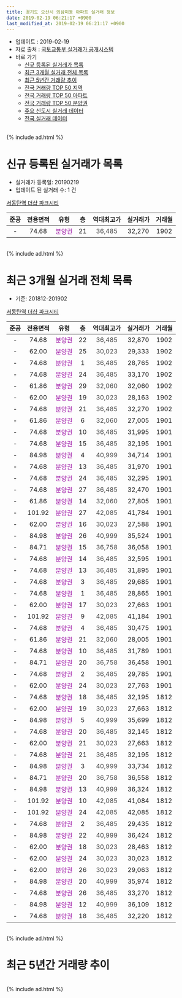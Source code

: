 ```yaml
---
title: 경기도 오산시 외삼미동 아파트 실거래 정보
date: 2019-02-19 06:21:17 +0900
last_modified_at: 2019-02-19 06:21:17 +0900
---
```


* 업데이트 : 2019-02-19
* 자료 출처 : [국토교통부 실거래가 공개시스템](http://rt.molit.go.kr)
* 바로 가기
    * [신규 등록된 실거래가 목록](#신규-등록된-실거래가-목록)
    * [최근 3개월 실거래 전체 목록](#최근-3개월-실거래-전체-목록)
    * [최근 5년간 거래량 추이](#최근-5년간-거래량-추이)
    * [전국 거래량 TOP 50 지역](https://ayogom.github.io/apt-trade-info/최근-3개월-전국에서-가장-거래가-많이-발생한-지역)
    * [전국 거래량 TOP 50 아파트](https://ayogom.github.io/apt-trade-info/최근-3개월-전국에서-가장-거래가-많이-발생한-아파트)
    * [전국 거래량 TOP 50 분양권](https://ayogom.github.io/apt-trade-info/최근-3개월-전국에서-가장-거래가-많이-발생한-분양권)
    * [주요 신도시 실거래 데이터](https://ayogom.github.io/apt-trade-info/주요-신도시)
    * [전국 실거래 데이터](https://ayogom.github.io/apt-trade-info/전국)
<br>
{% include ad.html %}
<br>

# 신규 등록된 실거래가 목록
* 실거래가 등록일: 20190219
* 업데이트 된 실거래 수: 1 건


[서동탄역 더샵 파크시티](https://search.naver.com/search.naver?query=%EA%B2%BD%EA%B8%B0%EB%8F%84+%EC%98%A4%EC%82%B0%EC%8B%9C+%EC%99%B8%EC%82%BC%EB%AF%B8%EB%8F%99+%EC%84%9C%EB%8F%99%ED%83%84%EC%97%AD+%EB%8D%94%EC%83%B5+%ED%8C%8C%ED%81%AC%EC%8B%9C%ED%8B%B0)

|준공|전용면적|유형|층|역대최고가|실거래가|거래월|
|:---:|:---:|:---:|:---:|:---:|:---:|:---:|
|-|74.68|<span style="color:#9C11A5">분양권</span>|21|<span style="color:#444444">36,485</span>|32,270|1902|


<br>
{% include ad.html %}
<br>

# 최근 3개월 실거래 전체 목록
* 기준: 201812-201902


[서동탄역 더샵 파크시티](https://search.naver.com/search.naver?query=%EA%B2%BD%EA%B8%B0%EB%8F%84+%EC%98%A4%EC%82%B0%EC%8B%9C+%EC%99%B8%EC%82%BC%EB%AF%B8%EB%8F%99+%EC%84%9C%EB%8F%99%ED%83%84%EC%97%AD+%EB%8D%94%EC%83%B5+%ED%8C%8C%ED%81%AC%EC%8B%9C%ED%8B%B0)

|준공|전용면적|유형|층|역대최고가|실거래가|거래월|
|:---:|:---:|:---:|:---:|:---:|:---:|:---:|
|-|74.68|<span style="color:#9C11A5">분양권</span>|22|<span style="color:#444444">36,485</span>|32,870|1902|
|-|62.00|<span style="color:#9C11A5">분양권</span>|25|<span style="color:#444444">30,023</span>|29,333|1902|
|-|74.68|<span style="color:#9C11A5">분양권</span>|1|<span style="color:#444444">36,485</span>|28,765|1902|
|-|74.68|<span style="color:#9C11A5">분양권</span>|24|<span style="color:#444444">36,485</span>|33,170|1902|
|-|61.86|<span style="color:#9C11A5">분양권</span>|29|<span style="color:#444444">32,060</span>|32,060|1902|
|-|62.00|<span style="color:#9C11A5">분양권</span>|19|<span style="color:#444444">30,023</span>|28,163|1902|
|-|74.68|<span style="color:#9C11A5">분양권</span>|21|<span style="color:#444444">36,485</span>|32,270|1902|
|-|61.86|<span style="color:#9C11A5">분양권</span>|6|<span style="color:#444444">32,060</span>|27,005|1901|
|-|74.68|<span style="color:#9C11A5">분양권</span>|10|<span style="color:#444444">36,485</span>|31,995|1901|
|-|74.68|<span style="color:#9C11A5">분양권</span>|15|<span style="color:#444444">36,485</span>|32,195|1901|
|-|84.98|<span style="color:#9C11A5">분양권</span>|4|<span style="color:#444444">40,999</span>|34,714|1901|
|-|74.68|<span style="color:#9C11A5">분양권</span>|13|<span style="color:#444444">36,485</span>|31,970|1901|
|-|74.68|<span style="color:#9C11A5">분양권</span>|24|<span style="color:#444444">36,485</span>|32,295|1901|
|-|74.68|<span style="color:#9C11A5">분양권</span>|27|<span style="color:#444444">36,485</span>|32,470|1901|
|-|61.86|<span style="color:#9C11A5">분양권</span>|14|<span style="color:#444444">32,060</span>|27,805|1901|
|-|101.92|<span style="color:#9C11A5">분양권</span>|27|<span style="color:#444444">42,085</span>|41,784|1901|
|-|62.00|<span style="color:#9C11A5">분양권</span>|16|<span style="color:#444444">30,023</span>|27,588|1901|
|-|84.98|<span style="color:#9C11A5">분양권</span>|26|<span style="color:#444444">40,999</span>|35,524|1901|
|-|84.71|<span style="color:#9C11A5">분양권</span>|15|<span style="color:#444444">36,758</span>|36,058|1901|
|-|74.68|<span style="color:#9C11A5">분양권</span>|14|<span style="color:#444444">36,485</span>|32,595|1901|
|-|74.68|<span style="color:#9C11A5">분양권</span>|13|<span style="color:#444444">36,485</span>|31,895|1901|
|-|74.68|<span style="color:#9C11A5">분양권</span>|3|<span style="color:#444444">36,485</span>|29,685|1901|
|-|74.68|<span style="color:#9C11A5">분양권</span>|1|<span style="color:#444444">36,485</span>|28,865|1901|
|-|62.00|<span style="color:#9C11A5">분양권</span>|17|<span style="color:#444444">30,023</span>|27,663|1901|
|-|101.92|<span style="color:#9C11A5">분양권</span>|9|<span style="color:#444444">42,085</span>|41,184|1901|
|-|74.68|<span style="color:#9C11A5">분양권</span>|4|<span style="color:#444444">36,485</span>|30,475|1901|
|-|61.86|<span style="color:#9C11A5">분양권</span>|21|<span style="color:#444444">32,060</span>|28,005|1901|
|-|74.68|<span style="color:#9C11A5">분양권</span>|10|<span style="color:#444444">36,485</span>|31,789|1901|
|-|84.71|<span style="color:#9C11A5">분양권</span>|20|<span style="color:#444444">36,758</span>|36,458|1901|
|-|74.68|<span style="color:#9C11A5">분양권</span>|2|<span style="color:#444444">36,485</span>|29,785|1901|
|-|62.00|<span style="color:#9C11A5">분양권</span>|24|<span style="color:#444444">30,023</span>|27,763|1901|
|-|74.68|<span style="color:#9C11A5">분양권</span>|18|<span style="color:#444444">36,485</span>|32,195|1812|
|-|62.00|<span style="color:#9C11A5">분양권</span>|19|<span style="color:#444444">30,023</span>|27,663|1812|
|-|84.98|<span style="color:#9C11A5">분양권</span>|5|<span style="color:#444444">40,999</span>|35,699|1812|
|-|74.68|<span style="color:#9C11A5">분양권</span>|20|<span style="color:#444444">36,485</span>|32,145|1812|
|-|62.00|<span style="color:#9C11A5">분양권</span>|21|<span style="color:#444444">30,023</span>|27,663|1812|
|-|74.68|<span style="color:#9C11A5">분양권</span>|21|<span style="color:#444444">36,485</span>|32,195|1812|
|-|84.98|<span style="color:#9C11A5">분양권</span>|3|<span style="color:#444444">40,999</span>|33,734|1812|
|-|84.71|<span style="color:#9C11A5">분양권</span>|20|<span style="color:#444444">36,758</span>|36,558|1812|
|-|84.98|<span style="color:#9C11A5">분양권</span>|13|<span style="color:#444444">40,999</span>|36,324|1812|
|-|101.92|<span style="color:#9C11A5">분양권</span>|10|<span style="color:#444444">42,085</span>|41,084|1812|
|-|101.92|<span style="color:#9C11A5">분양권</span>|24|<span style="color:#444444">42,085</span>|42,085|1812|
|-|74.68|<span style="color:#9C11A5">분양권</span>|2|<span style="color:#444444">36,485</span>|29,435|1812|
|-|84.98|<span style="color:#9C11A5">분양권</span>|22|<span style="color:#444444">40,999</span>|36,424|1812|
|-|62.00|<span style="color:#9C11A5">분양권</span>|18|<span style="color:#444444">30,023</span>|28,463|1812|
|-|62.00|<span style="color:#9C11A5">분양권</span>|24|<span style="color:#444444">30,023</span>|30,023|1812|
|-|62.00|<span style="color:#9C11A5">분양권</span>|26|<span style="color:#444444">30,023</span>|29,063|1812|
|-|84.98|<span style="color:#9C11A5">분양권</span>|20|<span style="color:#444444">40,999</span>|35,974|1812|
|-|74.68|<span style="color:#9C11A5">분양권</span>|26|<span style="color:#444444">36,485</span>|33,270|1812|
|-|84.98|<span style="color:#9C11A5">분양권</span>|12|<span style="color:#444444">40,999</span>|36,109|1812|
|-|74.68|<span style="color:#9C11A5">분양권</span>|18|<span style="color:#444444">36,485</span>|32,220|1812|


<br>
{% include ad.html %}
<br>

# 최근 5년간 거래량 추이


<div style="width:100%;">
    <canvas id="deal_progress" height="200"></canvas>
</div>

<script>
new Chart(document.getElementById("deal_progress"), {
    type: 'line',
    data: {
        labels: ['201402','201403','201404','201405','201406','201407','201408','201409','201410','201411','201412','201501','201502','201503','201504','201505','201506','201507','201508','201509','201510','201511','201512','201601','201602','201603','201604','201605','201606','201607','201608','201609','201610','201611','201612','201701','201702','201703','201704','201705','201706','201707','201708','201709','201710','201711','201712','201801','201802','201803','201804','201805','201806','201807','201808','201809','201810','201811','201812','201901','201902'],
        datasets: [{
            label: '매매',
            pointRadius: 1,
            data: [0, 0, 0, 0, 0, 0, 0, 0, 0, 0, 0, 0, 0, 0, 0, 0, 0, 0, 0, 0, 0, 0, 0, 0, 0, 0, 0, 0, 0, 0, 0, 0, 0, 0, 0, 0, 0, 0, 0, 0, 0, 0, 0, 0, 0, 0, 0, 9, 13, 18, 6, 21, 30, 30, 51, 100, 69, 31, 20, 24, 7],
            borderColor: "rgba(255, 201, 14, 1)",
            backgroundColor: "rgba(255, 201, 14, 0.5)",
            fill: false,
            lineTension: 0
        },{
            label: '전월세',
            pointRadius: 1,
            data: [0, 0, 0, 0, 0, 0, 0, 0, 0, 0, 0, 0, 0, 0, 0, 0, 0, 0, 0, 0, 0, 0, 0, 0, 0, 0, 0, 0, 0, 0, 0, 0, 0, 0, 0, 0, 0, 0, 0, 0, 0, 0, 0, 0, 0, 0, 0, 0, 0, 0, 0, 0, 0, 0, 0, 0, 0, 0, 0, 0, 0],
            borderColor: "rgba(0, 141, 185, 1)",
            backgroundColor: "rgba(0, 141, 185, 0.5)",
            fill: false,
            lineTension: 0
        }
        ]
    },
    options: {
        responsive: true,
        title: {
            display: false
        },
        tooltips: {
            mode: 'index',
            intersect: false
        },
        hover: {
            mode: 'nearest',
            intersect: true
        },
        scales: {
            xAxes: [{
                display: true,
                scaleLabel: {
                    display: true,
                    labelString: '년/월'
                }
            }],
            yAxes: [{
                display: true,
                ticks: {
                    suggestedMin: 0,
                },
                scaleLabel: {
                    display: true,
                    labelString: '실거래 수'
                }
            }]
        }
    }
});

</script>


<br>
{% include ad.html %}
<br>

